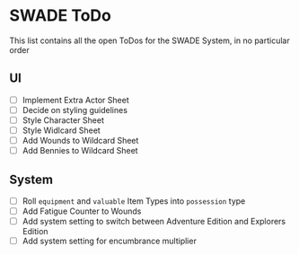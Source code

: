 # SWADE ToDo

This list contains all the open ToDos for the SWADE System, in no particular order

## UI

- [ ] Implement Extra Actor Sheet
- [ ] Decide on styling guidelines
- [ ] Style Character Sheet
- [ ] Style Widlcard Sheet
- [ ] Add Wounds to Wildcard Sheet
- [ ] Add Bennies to Wildcard Sheet

## System

- [ ] Roll `equipment` and `valuable` Item Types into `possession` type
- [ ] Add Fatigue Counter to Wounds
- [ ] Add system setting to switch between Adventure Edition and Explorers Edition
- [ ] Add system setting for encumbrance multiplier
